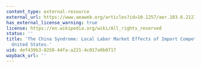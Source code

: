```yaml
---
content_type: external-resource
external_url: https://www.aeaweb.org/articles?id=10.1257/aer.103.6.2121
has_external_license_warning: true
license: https://en.wikipedia.org/wiki/All_rights_reserved
status: ''
title: 'The China Syndrome: Local Labor Market Effects of Import Competition in the
  United States.'
uid: def439b3-8250-44fa-a221-4c017a9b0717
wayback_url: ''
---
```

